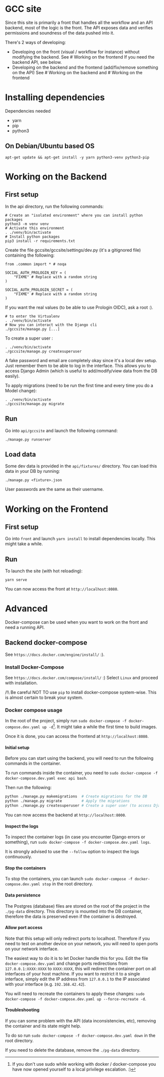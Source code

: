 # GCC site

Since this site is primarily a front that handles all the workflow and
an API backend, most of the logic is the front. The API exposes data
and verifies permissions and soundness of the data pushed into it.

There's 2 ways of developing:
- Developing on the front (visual / workflow for instance)
  without modifying the backend.
  See # Working on the frontend
  If you need the backend API, see below.
- Developing on the backend and the frontend (add/fix/remove something on the API)
  See # Working on the backend and # Working on the frontend

# Installing dependencies

Dependencies needed
- yarn
- pip
- python3

## On Debian/Ubuntu based OS
```
apt-get update && apt-get install -y yarn python3-venv python3-pip
```

# Working on the Backend
## First setup

In the api directory, run the following commands:
```
# Create an "isolated environment" where you can install python packages
python3 -m venv venv
# Activate this environment
. ./venv/bin/activate
# Install python packages
pip3 install -r requirements.txt
```

Create the file gccsite/gccsite/settings/dev.py (it's a gitignored file)
containing the following:

```
from .common import * # noqa

SOCIAL_AUTH_PROLOGIN_KEY = (
    "FIXME" # Replace with a random string
)

SOCIAL_AUTH_PROLOGIN_SECRET = (
    "FIXME" # Replace with a random string
)
```

If you want the real values (to be able to use Prologin OIDC), ask a root :).

```
# to enter the Virtualenv
. ./venv/bin/activate
# Now you can interact with the Django cli
./gccsite/manage.py [...]
```

To create a super user :
```
. ./venv/bin/activate
./gccsite/manage.py createsuperuser
```
A fake password and email are completely okay since it's a local dev setup.
Just remember them to be able to log in the interface.
This allows you to access Django Admin (which is useful to add/modify/view data from the DB
easily).

To apply migrations (need to be run the first time and every time you do a Model change):
```
. ./venv/bin/activate
./gccsite/manage.py migrate
```

## Run
Go into `api/gccsite` and launch the following command:
```
./manage.py runserver
```

## Load data
Some dev data is provided in the `api/fixtures/` directory. You can load this data in your DB by running:
```
./manage.py <fixture>.json
```
User passwords are the same as their username.

# Working on the Frontend
## First setup

Go into `front` and launch `yarn install` to install dependencies locally.
This might take a while.

## Run

To launch the site (with hot reloading):
```
yarn serve
```

You can now access the front at `http://localhost:8080`.

# Advanced

Docker-compose can be used when you want to work on the front and need a running API.

## Backend docker-compose

See `https://docs.docker.com/engine/install/` :).

### Install Docker-Compose

See `https://docs.docker.com/compose/install/` :)
Select `Linux` and proceed with installation.

/!\ Be careful NOT TO use `pip` to install docker-compose system-wise.
This is almost certain to break your system.

### Docker compose usage

In the root of the project, simply run `sudo docker-compose -f docker-compose.dev.yaml up -d`[^1].
It might take a while the first time to build images.

Once it is done, you can access the frontend at `http://localhost:8080`.

[^1]: If you don't use sudo while working with docker / docker-compose you have
now opened yourself to a local privilege escalation. :)

#### Initial setup

Before you can start using the backend, you will need to run the following commands in the container.

To run commands inside the container, you need to `sudo docker-compose -f docker-compose.dev.yaml exec api bash`.

Then run the following:
```sh
python ./manage.py makemigrations  # Create migrations for the DB
python ./manage.py migrate         # Apply the migrations
python ./manage.py createsuperuser # Create a super user (to access Django admin)
```

You can now access the backend at `http://localhost:8000`.

#### Inspect the logs

To inspect the container logs (in case you encounter Django errors or something), run `sudo docker-compose -f docker-compose.dev.yaml logs`.

It is strongly advised to use the `--follow` option to inspect the logs continuously.

#### Stop the containers

To stop the containers, you can launch `sudo docker-compose -f docker-compose.dev.yaml stop` in the root directory.

#### Data persistence

The Postgres (database) files are stored on the root of the project in the `./pg-data` directory. This directory is mounted into the DB container, therefore the data is preserved even if the container is destroyed.

#### Allow port access

Note that this setup will only redirect ports to localhost. Therefore if you need to test on another device on your network, you will need to open ports on your network interface.

The easiest way to do it is to let Docker handle this for you. Edit the file `docker-compose.dev.yaml` and change ports redirections from `127.0.0.1:XXXX:XXXX` to `XXXX:XXXX`, this will redirect the container port on all interfaces of your host machine. If you want to restrict it to a single interface, simply edit the IP address from `127.0.0.1` to the IP associated with your interface (e.g. `192.168.42.42`).

You will need to recreate the containers to apply these changes: `sudo docker-compose -f docker-compose.dev.yaml up --force-recreate -d`.

#### Troubleshooting

If you can some problem with the API (data inconsistencies, etc),
removing the container and its state might help.

To do so run `sudo docker-compose -f docker-compose.dev.yaml down` in the root directory.

If you need to delete the database, remove the `./pg-data` directory.
